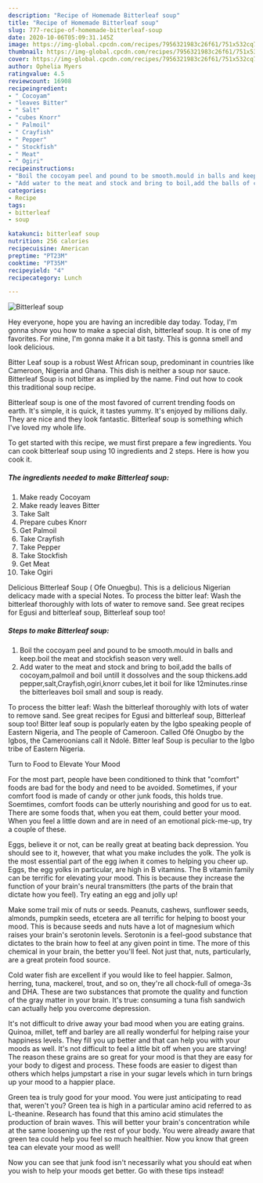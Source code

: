 ```yaml
---
description: "Recipe of Homemade Bitterleaf soup"
title: "Recipe of Homemade Bitterleaf soup"
slug: 777-recipe-of-homemade-bitterleaf-soup
date: 2020-10-06T05:09:31.145Z
image: https://img-global.cpcdn.com/recipes/7956321983c26f61/751x532cq70/bitterleaf-soup-recipe-main-photo.jpg
thumbnail: https://img-global.cpcdn.com/recipes/7956321983c26f61/751x532cq70/bitterleaf-soup-recipe-main-photo.jpg
cover: https://img-global.cpcdn.com/recipes/7956321983c26f61/751x532cq70/bitterleaf-soup-recipe-main-photo.jpg
author: Ophelia Myers
ratingvalue: 4.5
reviewcount: 16908
recipeingredient:
- " Cocoyam"
- "leaves Bitter"
- " Salt"
- "cubes Knorr"
- " Palmoil"
- " Crayfish"
- " Pepper"
- " Stockfish"
- " Meat"
- " Ogiri"
recipeinstructions:
- "Boil the cocoyam peel and pound to be smooth.mould in balls and keep.boil the meat and stockfish season very well."
- "Add water to the meat and stock and bring to boil,add the balls of cocoyam,palmoil and boil untill it dossolves and the soup thickens.add pepper,salt,Crayfish,ogiri,knorr cubes,let it boil for like 12minutes.rinse the bitterleaves boil small and soup is ready."
categories:
- Recipe
tags:
- bitterleaf
- soup

katakunci: bitterleaf soup 
nutrition: 256 calories
recipecuisine: American
preptime: "PT23M"
cooktime: "PT35M"
recipeyield: "4"
recipecategory: Lunch

---
```



![Bitterleaf soup](https://img-global.cpcdn.com/recipes/7956321983c26f61/751x532cq70/bitterleaf-soup-recipe-main-photo.jpg)

Hey everyone, hope you are having an incredible day today. Today, I'm gonna show you how to make a special dish, bitterleaf soup. It is one of my favorites. For mine, I'm gonna make it a bit tasty. This is gonna smell and look delicious.

Bitter Leaf soup is a robust West African soup, predominant in countries like Cameroon, Nigeria and Ghana. This dish is neither a soup nor sauce. Bitterleaf Soup is not bitter as implied by the name. Find out how to cook this traditional soup recipe.

Bitterleaf soup is one of the most favored of current trending foods on earth. It's simple, it is quick, it tastes yummy. It's enjoyed by millions daily. They are nice and they look fantastic. Bitterleaf soup is something which I've loved my whole life.


To get started with this recipe, we must first prepare a few ingredients. You can cook bitterleaf soup using 10 ingredients and 2 steps. Here is how you cook it.

<!--inarticleads1-->

##### The ingredients needed to make Bitterleaf soup:

1. Make ready  Cocoyam
1. Make ready leaves Bitter
1. Take  Salt
1. Prepare cubes Knorr
1. Get  Palmoil
1. Take  Crayfish
1. Take  Pepper
1. Take  Stockfish
1. Get  Meat
1. Take  Ogiri


Delicious Bitterleaf Soup ( Ofe Onuegbu). This is a delicious Nigerian delicacy made with a special Notes. To process the bitter leaf: Wash the bitterleaf thoroughly with lots of water to remove sand. See great recipes for Egusi and bitterleaf soup, Bitterleaf soup too! 

<!--inarticleads2-->

##### Steps to make Bitterleaf soup:

1. Boil the cocoyam peel and pound to be smooth.mould in balls and keep.boil the meat and stockfish season very well.
1. Add water to the meat and stock and bring to boil,add the balls of cocoyam,palmoil and boil untill it dossolves and the soup thickens.add pepper,salt,Crayfish,ogiri,knorr cubes,let it boil for like 12minutes.rinse the bitterleaves boil small and soup is ready.


To process the bitter leaf: Wash the bitterleaf thoroughly with lots of water to remove sand. See great recipes for Egusi and bitterleaf soup, Bitterleaf soup too! Bitter leaf soup is popularly eaten by the Igbo speaking people of Eastern Nigeria, and The people of Cameroon. Called Ofé Onugbo by the Igbos, the Cameroonians call it Ndolé. Bitter leaf Soup is peculiar to the Igbo tribe of Eastern Nigeria. 

Turn to Food to Elevate Your Mood


For the most part, people have been conditioned to think that "comfort" foods are bad for the body and need to be avoided. Sometimes, if your comfort food is made of candy or other junk foods, this holds true. Soemtimes, comfort foods can be utterly nourishing and good for us to eat. There are some foods that, when you eat them, could better your mood. When you feel a little down and are in need of an emotional pick-me-up, try a couple of these.

Eggs, believe it or not, can be really great at beating back depression. You should see to it, however, that what you make includes the yolk. The yolk is the most essential part of the egg iwhen it comes to helping you cheer up. Eggs, the egg yolks in particular, are high in B vitamins. The B vitamin family can be terrific for elevating your mood. This is because they increase the function of your brain's neural transmitters (the parts of the brain that dictate how you feel). Try eating an egg and jolly up!

Make some trail mix of nuts or seeds. Peanuts, cashews, sunflower seeds, almonds, pumpkin seeds, etcetera are all terrific for helping to boost your mood. This is because seeds and nuts have a lot of magnesium which raises your brain's serotonin levels. Serotonin is a feel-good substance that dictates to the brain how to feel at any given point in time. The more of this chemical in your brain, the better you'll feel. Not just that, nuts, particularly, are a great protein food source.

Cold water fish are excellent if you would like to feel happier. Salmon, herring, tuna, mackerel, trout, and so on, they're all chock-full of omega-3s and DHA. These are two substances that promote the quality and function of the gray matter in your brain. It's true: consuming a tuna fish sandwich can actually help you overcome depression. 

It's not difficult to drive away your bad mood when you are eating grains. Quinoa, millet, teff and barley are all really wonderful for helping raise your happiness levels. They fill you up better and that can help you with your moods as well. It's not difficult to feel a little bit off when you are starving! The reason these grains are so great for your mood is that they are easy for your body to digest and process. These foods are easier to digest than others which helps jumpstart a rise in your sugar levels which in turn brings up your mood to a happier place.

Green tea is truly good for your mood. You were just anticipating to read that, weren't you? Green tea is high in a particular amino acid referred to as L-theanine. Research has found that this amino acid stimulates the production of brain waves. This will better your brain's concentration while at the same loosening up the rest of your body. You were already aware that green tea could help you feel so much healthier. Now you know that green tea can elevate your mood as well!

Now you can see that junk food isn't necessarily what you should eat when you wish to help your moods get better. Go  with  these tips  instead!

